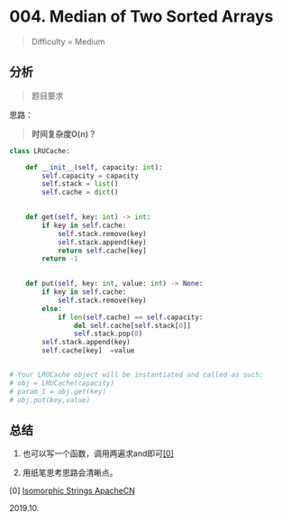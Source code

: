 # 004. Median of Two Sorted Arrays
> Difficulty = Medium

## 分析

> 题目要求
> 
> 

思路：


> **时间复杂度O(n)？**

```python
class LRUCache:

    def __init__(self, capacity: int):
        self.capacity = capacity
        self.stack = list()
        self.cache = dict()
        

    def get(self, key: int) -> int:
        if key in self.cache:
            self.stack.remove(key)
            self.stack.append(key)
            return self.cache[key]
        return -1
        

    def put(self, key: int, value: int) -> None:
        if key in self.cache:
            self.stack.remove(key)
        else:
            if len(self.cache) == self.capacity:
                del self.cache[self.stack[0]]
                self.stack.pop(0)
        self.stack.append(key)
        self.cache[key]  =value


# Your LRUCache object will be instantiated and called as such:
# obj = LRUCache(capacity)
# param_1 = obj.get(key)
# obj.put(key,value)
```

## 总结

1. 也可以写一个函数，调用两遍求and即可[[0]](https://github.com/apachecn/awesome-algorithm/blob/master/docs/Leetcode_Solutions/Python/205._isomorphic_strings.md)

2. 用纸笔思考思路会清晰点。

[0] [Isomorphic Strings ApacheCN]()


2019.10.